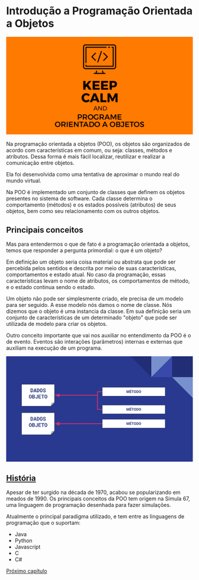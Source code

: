 # Introdução a Programação Orientada a Objetos

![keep calm and programe orientado a objetos](img/programe-orientado-a-objetos.png)

Na programação orientada a objetos (POO), os objetos são organizados de acordo com características em comum, ou seja: classes, métodos e atributos. Dessa forma é mais fácil localizar, reutilizar e realizar a comunicação entre objetos.

Ela foi desenvolvida como uma tentativa de aproximar o mundo real do mundo virtual.

Na POO é implementado um conjunto de classes que definem os objetos presentes no sistema de software. Cada classe determina o comportamento (métodos) e os estados possíveis (atributos) de seus objetos, bem como seu relacionamento com os outros objetos.

## Principais conceitos

Mas para entendermos o que de fato é a programação orientada a objetos, temos que responder a pergunta primordial: o que é um objeto?
 
Em definição um objeto seria coisa material ou abstrata que pode ser percebida pelos sentidos e descrita por meio de suas características, comportamentos e estado atual. No caso da programação, essas características levam o nome de atributos, os comportamentos de método, e o estado continua sendo o estado.

Um objeto não pode ser simplesmente criado, ele precisa de um modelo para ser seguido. A esse modelo nós damos o nome de classe. Nós dizemos que o objeto é uma instancia da classe. Em sua definição seria um conjunto de características de um determinado "objeto" que pode ser utilizada de modelo para criar os objetos.

Outro conceito importante que vai nos auxiliar no entendimento da POO é o de evento. Eventos são interações (parâmetros) internas e externas que auxiliam na execução de um programa.

![paradigma orientado a objetos](img/POO.jpg)

## [História](https://pt.wikipedia.org/wiki/Programa%C3%A7%C3%A3o_orientada_a_objetos)
 
 Apesar de ter surgido na década de 1970, acabou se popularizando em meados de 1990. Os principais conceitos da POO tem origem na Simula 67, uma linguagem de programação desenhada para fazer simulações.

 Atualmente o principal paradigma utilizado, e tem entre as linguagens de programação que o suportam:
 - Java
 - Python
 - Javascript
 - C
 - C#

<!-- TODO arrumar link -->
[Próximo capítulo](pilaresDaPOO/pilaresDaPOO.md)

